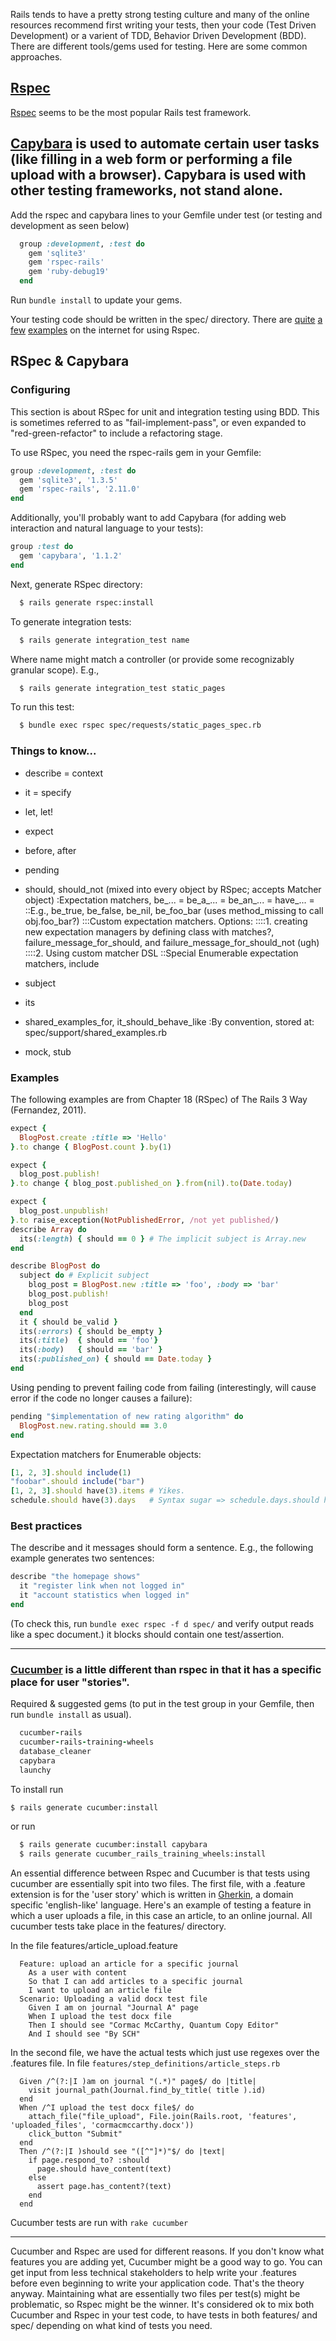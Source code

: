 Rails tends to have a pretty strong testing culture and many of the online resources recommend first writing your tests, then your code (Test Driven Development) or a varient of TDD, Behavior Driven Development (BDD). There are different tools/gems used for testing. Here are some common approaches.

## [Rspec](http://rspec.info/)

[Rspec](http://pragprog.com/book/achbd/the-rspec-book) seems to be the most popular Rails test framework.

## [Capybara](https://github.com/jnicklas/capybara) is used to automate certain user tasks (like filling in a web form or performing a file upload with a browser). Capybara is used with other testing frameworks, not stand alone.

Add the rspec and capybara lines to your Gemfile under test (or testing and development as seen below)

~~~ ruby
  group :development, :test do 
    gem 'sqlite3'
    gem 'rspec-rails'
    gem 'ruby-debug19'
  end
~~~

Run `bundle install` to update your gems.

Your testing code should be written in the spec/ directory. There are [quite](http://ruby.railstutorial.org/chapters/static-pages.html#sec-TDD) [a](http://www.ibm.com/developerworks/web/library/wa-rspec/) [few](http://net.tutsplus.com/tutorials/ruby/ruby-for-newbies-testing-with-rspec/) [examples](http://railscasts.com/episodes/71-testing-controllers-with-rspec) on the internet for using Rspec.



## RSpec & Capybara


### Configuring

This section is about RSpec for unit and integration testing using BDD. This is sometimes referred to as "fail-implement-pass", or even expanded to "red-green-refactor" to include a refactoring stage.

To use RSpec, you need the rspec-rails gem in your Gemfile:

~~~ ruby
group :development, :test do
  gem 'sqlite3', '1.3.5'
  gem 'rspec-rails', '2.11.0'
end
~~~

Additionally, you'll probably want to add Capybara (for adding web interaction and natural language to your tests):

~~~ ruby
group :test do
  gem 'capybara', '1.1.2'
end
~~~

Next, generate RSpec directory:


~~~ bash
  $ rails generate rspec:install
~~~

To generate integration tests:

~~~ bash
  $ rails generate integration_test name
~~~

Where name might match a controller (or provide some recognizably granular scope). E.g.,

~~~ bash
  $ rails generate integration_test static_pages
~~~

To run this test:

~~~ bash
  $ bundle exec rspec spec/requests/static_pages_spec.rb
~~~


### Things to know...


* describe = context
* it = specify
* let, let!
* expect
* before, after
* pending
* should, should_not (mixed into every object by RSpec; accepts Matcher object)
:Expectation matchers, be_... = be_a_... = be_an_... = have_... = 
::E.g., be_true, be_false, be_nil, be_foo_bar (uses method_missing to call obj.foo_bar?)
:::Custom expectation matchers. Options:
::::1. creating new expectation managers by defining class with matches?, failure_message_for_should, and failure_message_for_should_not (ugh)
::::2. Using custom matcher DSL
::Special Enumerable expectation matchers, include

* subject
* its
* shared_examples_for, it_should_behave_like 
:By convention, stored at: spec/support/shared_examples.rb
* mock, stub


### Examples

The following examples are from Chapter 18 (RSpec) of The Rails 3 Way (Fernandez, 2011).

~~~ ruby
expect {
  BlogPost.create :title => 'Hello'
}.to change { BlogPost.count }.by(1)

expect {
  blog_post.publish!
}.to change { blog_post.published_on }.from(nil).to(Date.today)

expect {
  blog_post.unpublish!
}.to raise_exception(NotPublishedError, /not yet published/)
describe Array do
  its(:length) { should == 0 } # The implicit subject is Array.new
end

describe BlogPost do
  subject do # Explicit subject
    blog_post = BlogPost.new :title => 'foo', :body => 'bar'
    blog_post.publish!
    blog_post
  end
  it { should be_valid }
  its(:errors) { should be_empty }
  its(:title)  { should == 'foo'}
  its(:body)   { should == 'bar' }
  its(:published_on) { should == Date.today }
end
~~~

Using pending to prevent failing code from failing (interestingly, will cause error if the code no longer causes a failure):

~~~ ruby
pending "$implementation of new rating algorithm" do
  BlogPost.new.rating.should == 3.0
end
~~~

Expectation matchers for Enumerable objects:

~~~ ruby
[1, 2, 3].should include(1)
"foobar".should include("bar")
[1, 2, 3].should have(3).items # Yikes.
schedule.should have(3).days   # Syntax sugar => schedule.days.should have(3).items
~~~


### Best practices


The describe and it messages should form a sentence. E.g., the following example generates two sentences:

~~~ ruby
describe "the homepage shows"
  it "register link when not logged in"
  it "account statistics when logged in"
end
~~~

(To check this, run `bundle exec rspec -f d spec/` and verify output reads like a spec document.)
it blocks should contain one test/assertion.


----


### [Cucumber](https://github.com/cucumber/cucumber/wiki) is a little different than rspec in that it has a specific place for user "stories".

Required & suggested gems (to put in the test group in your Gemfile, then run <code>bundle install</code> as usual).

~~~ ruby
  cucumber-rails 
  cucumber-rails-training-wheels 
  database_cleaner
  capybara
  launchy
~~~

To install run

~~~ bash
$ rails generate cucumber:install
~~~

or run 

~~~ bash
  $ rails generate cucumber:install capybara
  $ rails generate cucumber_rails_training_wheels:install
~~~

An essential difference between Rspec and Cucumber is that tests using cucumber are essentially spit into two files. The first file, with a .feature extension is for the 'user story' which is written in [Gherkin](https://github.com/cucumber/cucumber/wiki/Gherkin), a domain specific 'english-like' language. Here's an example of testing a feature in which a user uploads a file, in this case an article, to an online journal. All cucumber tests take place in the features/ directory.

In the file features/article_upload.feature

~~~ cucumber
  Feature: upload an article for a specific journal
    As a user with content
    So that I can add articles to a specific journal
    I want to upload an article file
  Scenario: Uploading a valid docx test file
    Given I am on journal "Journal A" page
    When I upload the test docx file
    Then I should see "Cormac McCarthy, Quantum Copy Editor"
    And I should see "By SCH"
~~~

In the second file, we have the actual tests which just use regexes over the .features file. In file `features/step_definitions/article_steps.rb`

~~~ cucumber
  Given /^(?:|I )am on journal "(.*)" page$/ do |title|
    visit journal_path(Journal.find_by_title( title ).id)
  end
  When /^I upload the test docx file$/ do 
    attach_file("file_upload", File.join(Rails.root, 'features', 'uploaded_files', 'cormacmccarthy.docx'))
    click_button "Submit"
  end
  Then /^(?:|I )should see "([^"]*)"$/ do |text|
    if page.respond_to? :should
      page.should have_content(text)
    else
      assert page.has_content?(text)
    end 
  end
~~~

Cucumber tests are run with `rake cucumber`

----


Cucumber and Rspec are used for different reasons. If you don't know what features you are adding yet, Cucumber might be a good way to go. You can get input from less technical stakeholders to help write your .features before even beginning to write your application code. That's the theory anyway. Maintaining what are essentially two files per test(s) might be problematic, so Rspec might be the winner. It's considered ok to mix both Cucumber and Rspec in your test code, to have tests in both features/ and spec/ depending on what kind of tests you need.

